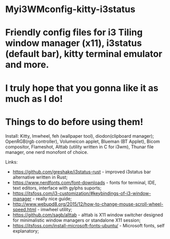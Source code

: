 # Myi3WMconfig-kitty-i3status
# Friendly config files for i3 Tiling window manager (x11), i3status (default bar), kitty terminal emulator and more.
# I truly hope that you gonna like it as much as I do!

# Things to do before using them!
Install: Kitty, Imwheel, feh (wallpaper tool), diodon(clipboard manager);
OpenRGB(rgb controller), Volumeicon applet, Blueman (BT Applet), Bicom compositor, Flameshot, Alttab (utility written in C for i3wm),
Thunar file manager, one nerd monofont of choice.

Links: 
- https://github.com/greshake/i3status-rust - improved i3status bar alternative written in Rust;
- https://www.nerdfonts.com/font-downloads  - fonts for terminal, IDE, text editors, interface with gylphs suports;
- https://itsfoss.com/i3-customization/#keybindings-of-i3-window-manager - really nice guide;
- http://www.webupd8.org/2015/12/how-to-change-mouse-scroll-wheel-speed.html - imwheel utility;
- https://github.com/sagb/alttab - alttab is X11 window switcher designed for minimalistic window managers or standalone X11 session;
- https://itsfoss.com/install-microsoft-fonts-ubuntu/ - Microsoft fonts, self explanatory;

